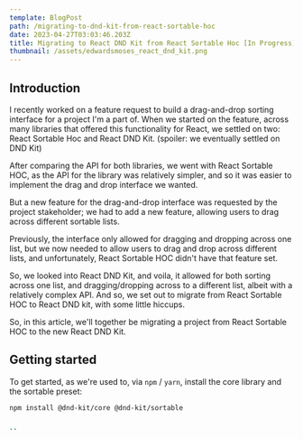 ```yaml
---
template: BlogPost
path: /migrating-to-dnd-kit-from-react-sortable-hoc
date: 2023-04-27T03:03:46.203Z
title: Migrating to React DND Kit from React Sortable Hoc [In Progress]
thumbnail: /assets/edwardsmoses_react_dnd_kit.png
---
```


<!--StartFragment-->

## **Introduction**

I recently worked on a feature request to build a drag-and-drop sorting interface for a project I'm a part of. When we started on the feature, across many libraries that offered this functionality for React, we settled on two: React Sortable Hoc and React DND Kit. (spoiler: we eventually settled on DND Kit)

After comparing the API for both libraries, we went with React Sortable HOC, as the API for the library was relatively simpler, and so it was easier to implement the drag and drop interface we wanted.

But a new feature for the drag-and-drop interface was requested by the project stakeholder; we had to add a new feature, allowing users to drag across different sortable lists.

Previously, the interface only allowed for dragging and dropping across one list, but we now needed to allow users to drag and drop across different lists, and unfortunately, React Sortable HOC didn't have that feature set.

So, we looked into React DND Kit, and voila, it allowed for both sorting across one list, and dragging/dropping across to a different list, albeit with a relatively complex API. And so, we set out to migrate from React Sortable HOC to React DND kit, with some little hiccups.

So, in this article, we'll together be migrating a project from React Sortable HOC to the new React DND Kit.

## Getting started

To get started, as we're used to, via `npm` / `yarn`, install the core library and the sortable preset:

```bash
npm install @dnd-kit/core @dnd-kit/sortable


``
```

